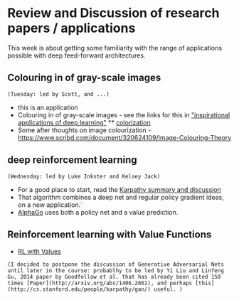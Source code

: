 # Review and Discussion of research papers / applications
This week is about getting some familiarity with the range of applications possible with deep feed-forward architectures.

## Colouring in of gray-scale images
`(Tuesday: led by Scott, and ...)`
* this is an application
* Colouring in of gray-scale images - see the links for this in ["inspirational applications of deep learning"](http://machinelearningmastery.com/inspirational-applications-deep-learning/)
** [colorization](http://people.cs.uchicago.edu/~larsson/colorization/)
* Some after thoughts on image colourization - https://www.scribd.com/document/320624109/Image-Colouring-Theory


## deep reinforcement learning
`(Wednesday: led by Luke Inkster and Kelsey Jack)`
* For a good place to start, read the [Karpathy summary and discussion](http://karpathy.github.io/2016/05/31/rl/)
* That algorithm combines a deep net and regular policy gradient ideas, on a new application.`
* [AlphaGo](https://research.googleblog.com/2016/01/alphago-mastering-ancient-game-of-go.html) uses both a policy net and a value prediction.

## Reinforcement learning with Value Functions
* [RL with Values](https://github.com/garibaldu/comp421/blob/master/week5/lecture_RL_via_Values.pdf)


`(I decided to postpone the discussion of Generative Adversarial Nets until later in the course:
probablhy to be led by Yi Liu and Linfeng Gu, 2014 paper by Goodfellow et al. that has already been cited 150 times [Paper](http://arxiv.org/abs/1406.2661), and perhaps [this](http://cs.stanford.edu/people/karpathy/gan/) useful.
)`
